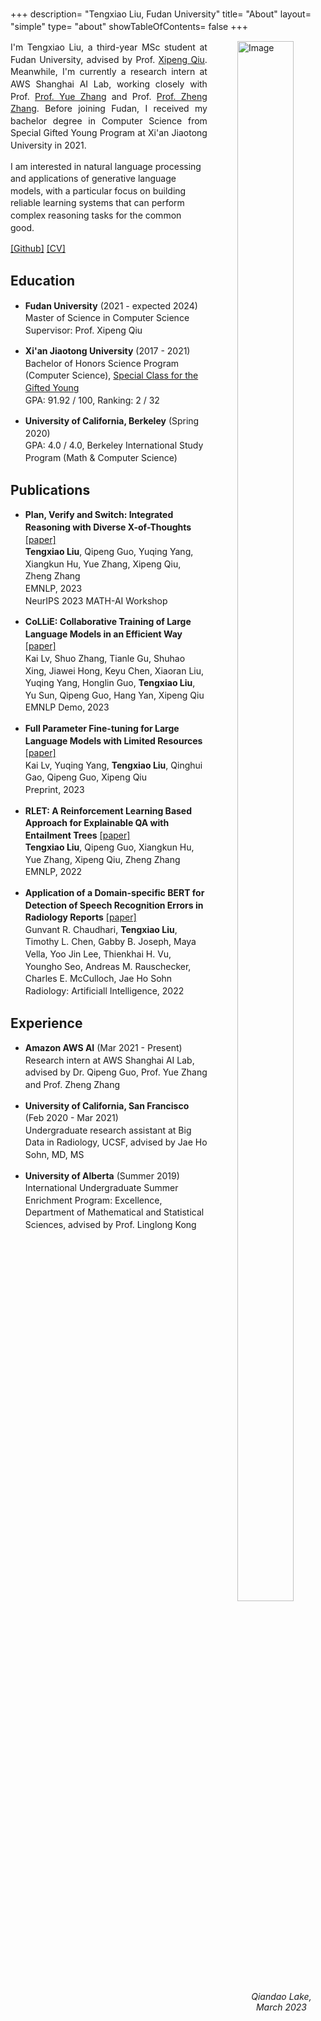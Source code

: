 +++
description= "Tengxiao Liu, Fudan University"
title= "About"
layout= "simple"
type= "about"
showTableOfContents= false
+++

<style>
  p {
    line-height: 1.4;
  }

</style>

<!-- Add image and text side by side -->

<div>
    <div style="width: 28%; float: right!important; margin-left: 3rem;">
        <img src="https://tengxiaoliu.github.io/author.jpg" width="80%" alt="Image">
        <figcaption style="text-align: center; font-style: italic;">Qiandao Lake, March 2023</figcaption>
    </div>
    <div>
        <p style="text-align: justify;">
            I'm Tengxiao Liu, a third-year MSc student at Fudan University, advised by Prof. <a href="https://xpqiu.github.io">Xipeng Qiu</a>. Meanwhile, I'm currently a research intern at AWS Shanghai AI Lab, working closely with Prof. <a href="https://frcchang.github.io/">Prof. Yue Zhang</a> and Prof. <a href="https://research.shanghai.nyu.edu/cn/centers-and-institutes/datascience/people/zheng-zhang">Prof. Zheng Zhang</a>. Before joining Fudan, I received my bachelor degree in Computer Science from Special Gifted Young Program at Xi'an Jiaotong University in 2021.
        </p>
    </div>
</div>

I am interested in natural language processing and applications of generative language models, with a particular focus on building reliable learning systems that can perform complex reasoning tasks for the common good. 

[\[Github\]](https://github.com/tengxiaoliu/) [\[CV\]](https://tengxiaoliu.github.io/file/cv_Tengxiao_Liu.pdf) 

## Education

* **Fudan University** (2021 - expected 2024)\
  Master of Science in Computer Science \
  Supervisor: Prof. Xipeng Qiu

* **Xi'an Jiaotong University** (2017 - 2021)\
  Bachelor of Honors Science Program (Computer Science), [Special Class for the Gifted Young](https://en.wikipedia.org/wiki/Special_Class_for_the_Gifted_Young) \
  GPA: 91.92 / 100, Ranking: 2 / 32

* **University of California, Berkeley** (Spring 2020)\
  GPA: 4.0 / 4.0, Berkeley International Study Program (Math & Computer Science)

## Publications

* **Plan, Verify and Switch: Integrated Reasoning with Diverse X-of-Thoughts** [[paper]](https://arxiv.org/pdf/2310.14628v1.pdf)\
  **Tengxiao Liu**, Qipeng Guo, Yuqing Yang, Xiangkun Hu, Yue Zhang, Xipeng Qiu, Zheng Zhang\
  EMNLP, 2023\
  NeurIPS 2023 MATH-AI Workshop

* **CoLLiE: Collaborative Training of Large Language Models in an Efficient Way** [[paper]]()\
  Kai Lv, Shuo Zhang, Tianle Gu, Shuhao Xing, Jiawei Hong, Keyu Chen, Xiaoran Liu, Yuqing Yang, Honglin Guo, **Tengxiao Liu**, Yu Sun, Qipeng Guo, Hang Yan, Xipeng Qiu\
  EMNLP Demo, 2023

* **Full Parameter Fine-tuning for Large Language Models with Limited Resources** [[paper]](https://arxiv.org/pdf/2306.09782.pdf)\
  Kai Lv, Yuqing Yang, **Tengxiao Liu**, Qinghui Gao, Qipeng Guo, Xipeng Qiu\
  Preprint, 2023

* **RLET: A Reinforcement Learning Based Approach for Explainable QA with Entailment Trees** [[paper]](https://www.aclanthology.org/2022.emnlp-main.483.pdf)\
  **Tengxiao Liu**, Qipeng Guo, Xiangkun Hu, Yue Zhang, Xipeng Qiu, Zheng Zhang\
  EMNLP, 2022

* **Application of a Domain-specific BERT for Detection of Speech Recognition Errors in Radiology Reports** [[paper]](https://pubmed.ncbi.nlm.nih.gov/35923373/)\
  Gunvant R. Chaudhari, **Tengxiao Liu**, Timothy L. Chen, Gabby B. Joseph, Maya Vella, Yoo Jin Lee, Thienkhai H. Vu, Youngho Seo, Andreas M. Rauschecker, Charles E. McCulloch, Jae Ho Sohn\
  Radiology: Artificiall Intelligence, 2022

## Experience

* **Amazon AWS AI** (Mar 2021 - Present)\
  Research intern at AWS Shanghai AI Lab, advised by Dr. Qipeng Guo, Prof. Yue Zhang and Prof. Zheng Zhang

* **University of California, San Francisco** (Feb 2020 - Mar 2021)\
  Undergraduate research assistant at Big Data in Radiology, UCSF, advised by Jae Ho Sohn, MD, MS

* **University of Alberta** (Summer 2019)\
  International Undergraduate Summer Enrichment Program: Excellence, Department of Mathematical and Statistical Sciences, advised by Prof. Linglong Kong


<!-- ## Professional Services
Reviewer for AACL 2022 -->